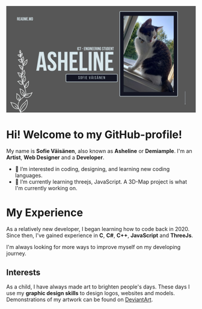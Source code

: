 
![](https://github.com/Asheline/Asheline/blob/main/Header%20-%20GitHub.jpg)

# Hi! Welcome to my GitHub-profile! 
My name is **Sofie Väisänen**, also known as **Asheline** or **Demiample**.
I'm an **Artist**, **Web Designer** and a **Developer**.
-   👀  I’m interested in coding, designing, and learning new coding languages.
-   🌱  I’m currently learning threejs, JavaScript. A 3D-Map project is what I'm currently working on.


# My Experience

As a relatively new  developer, I began learning how to code back in 2020. Since then, I've gained experience in **C**, **C#**, **C++**, **JavaScript** and **ThreeJs**. 

I'm always looking for more ways to improve myself on my developing journey.

## Interests

As a child, I have always made art to brighten people's days. These days I use my **graphic design skills** to design logos, websites and models. Demonstrations of my artwork can be found on [DeviantArt](https://www.deviantart.com/demiample).



<!---
Asheline/Asheline is a ✨ special ✨ repository because its `README.md` (this file) appears on your GitHub profile.
You can click the Preview link to take a look at your changes.
--->
